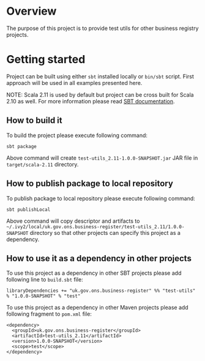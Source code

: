 # Overview

The purpose of this project is to provide test utils for other business registry projects.

# Getting started

Project can be built using either `sbt` installed locally or `bin/sbt` script. First approach will be used in all examples presented here.

NOTE: Scala 2.11 is used by default but project can be cross built for Scala 2.10 as well. For more information please read [SBT documentation](http://www.scala-sbt.org/1.0/docs/Cross-Build.html).

## How to build it

To build the project please execute following command:

```
sbt package
```

Above command will create `test-utils_2.11-1.0.0-SNAPSHOT.jar` JAR file in `target/scala-2.11` directory.

## How to publish package to local repository

To publish package to local repository please execute following command:

```
sbt publishLocal
```

Above command will copy descriptor and artifacts to `~/.ivy2/local/uk.gov.ons.business-register/test-utils_2.11/1.0.0-SNAPSHOT` directory so that other projects can specify this project as a dependency.

## How to use it as a dependency in other projects

To use this project as a dependency in other SBT projects please add following line to `build.sbt` file:

```
libraryDependencies += "uk.gov.ons.business-register" %% "test-utils" % "1.0.0-SNAPSHOT" % "test"
```

To use this project as a dependency in other Maven projects please add following fragment to `pom.xml` file:

```
<dependency>
  <groupId>uk.gov.ons.business-register</groupId>
  <artifactId>test-utils_2.11</artifactId>
  <version>1.0.0-SNAPSHOT</version>
  <scope>test</scope>
</dependency>
```